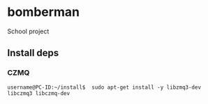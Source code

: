 # bomberman

School project


## Install deps

### CZMQ

```
username@PC-ID:~/install$  sudo apt-get install -y libzmq3-dev libczmq3 libczmq-dev
```
